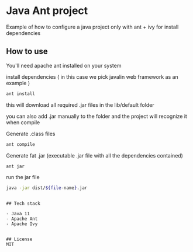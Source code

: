 # Java Ant project

Example of how to configure a java project only with ant + ivy for install dependencies

## How to use

You'll need apache ant installed on your system

install dependencies ( in this case we pick javalin web framework as an example )
``` sh
ant install
```
this will download all required .jar files in the lib/default folder

you can also add .jar manually to the folder and the project will recognize it when compile

Generate .class files
``` sh
ant compile
```

Generate fat .jar (executable .jar file with all the dependencies contained)
``` sh
ant jar
```

run the jar file
``` sh
java -jar dist/${file-name}.jar
```
```

## Tech stack

- Java 11
- Apache Ant
- Apache Ivy


## License
MIT
